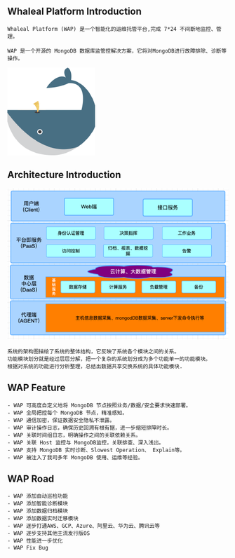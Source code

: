 ## Whaleal Platform Introduction
```
Whaleal Platform (WAP) 是一个智能化的运维托管平台,完成 7*24 不间断地监控、管理。

WAP 是一个开源的 MongoDB 数据库监管控解决方案，它将对MongoDB进行故障排除、诊断等操作。
```


![img.png](../../images/whalealPlatformImages/Whaleal_Logo.png)

## Architecture Introduction
![img.png](../../images/whalealPlatformImages/Architecture_diagram.png)

```
系统的架构图描绘了系统的整体结构，它反映了系统各个模块之间的关系。
功能模块划分就是经过层层分解，把一个复杂的系统划分成为多个功能单一的功能模块。
根据对系统的功能进行分析整理，总结出数据共享交换系统的具体功能模块.
````

## WAP Feature
```
- WAP 可高度自定义地将 MongoDB 节点按照业务/数据/安全要求快速部署。
- WAP 全局把控每个 MongoDB 节点，精准感知。
- WAP 通信加密，保证数据安全隐私不泄露。
- WAP 审计操作日志，确保历史回溯有根有据，进一步缩短排障时长。
- WAP 关联时间组日志，明确操作之间的关联依赖关系。
- WAP 关联 Host 监控与 MongoDB监控，关联排查、深入浅出。
- WAP 支持 MongoDB 实时诊断、Slowest Operation、 Explain等。
- WAP 被注入了我司多年 MongoDB 使用、运维等经验。

```

## WAP Road
```
- WAP 添加自动巡检功能
- WAP 添加智能诊断模块
- WAP 添加数据归档模块
- WAP 添加数据实时迁移模块
- WAP 逐步打通AWS、GCP、Azure、阿里云、华为云、腾讯云等
- WAP 逐步支持其他主流发行版OS
- WAP 性能进一步优化
- WAP Fix Bug 

```
